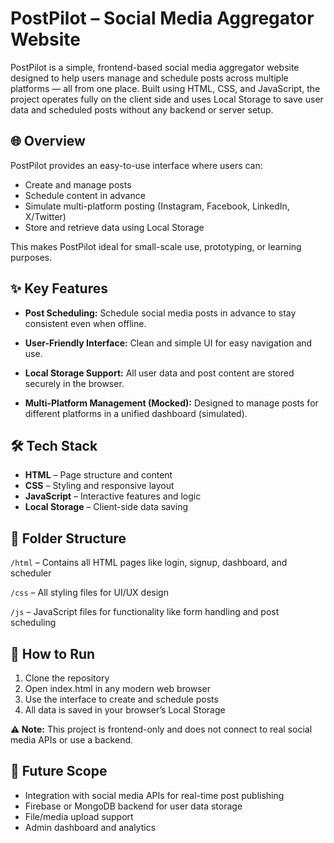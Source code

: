 # PostPilot – Social Media Aggregator Website

PostPilot is a simple, frontend-based social media aggregator website designed to help users manage and schedule posts across multiple platforms — all from one place. Built using HTML, CSS, and JavaScript, the project operates fully on the client side and uses Local Storage to save user data and scheduled posts without any backend or server setup.

## 🌐 Overview

PostPilot provides an easy-to-use interface where users can:

* Create and manage posts
* Schedule content in advance
* Simulate multi-platform posting (Instagram, Facebook, LinkedIn, X/Twitter)
* Store and retrieve data using Local Storage

This makes PostPilot ideal for small-scale use, prototyping, or learning purposes.

## ✨ Key Features

* **Post Scheduling:** Schedule social media posts in advance to stay consistent even when offline.
  
* **User-Friendly Interface:** Clean and simple UI for easy navigation and use.
  
* **Local Storage Support:** All user data and post content are stored securely in the browser.
  
* **Multi-Platform Management (Mocked):** Designed to manage posts for different platforms in a unified dashboard (simulated).

## 🛠️ Tech Stack

* **HTML** – Page structure and content
* **CSS** – Styling and responsive layout
* **JavaScript** – Interactive features and logic
* **Local Storage** – Client-side data saving

## 📁 Folder Structure

`/html` – Contains all HTML pages like login, signup, dashboard, and scheduler

`/css` – All styling files for UI/UX design

`/js` – JavaScript files for functionality like form handling and post scheduling

## 🚀 How to Run

1. Clone the repository
2. Open index.html in any modern web browser
3. Use the interface to create and schedule posts
4. All data is saved in your browser’s Local Storage

**⚠️ Note:** This project is frontend-only and does not connect to real social media APIs or use a backend.

## 📌 Future Scope

* Integration with social media APIs for real-time post publishing
* Firebase or MongoDB backend for user data storage
* File/media upload support
* Admin dashboard and analytics
